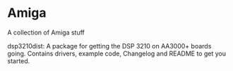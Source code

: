 # Amiga
A collection of Amiga stuff

dsp3210dist: A package for getting the DSP 3210 on AA3000+ boards going. Contains drivers, example code, Changelog and README to get you started.
